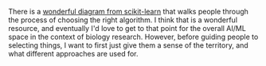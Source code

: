 There is a [wonderful diagram from scikit-learn](https://scikit-learn.org/1.3/tutorial/machine_learning_map/) that walks people through the process of choosing the right algorithm. I think that is a wonderful resource, and eventually I'd love to get to that point for the overall AI/ML space in the context of biology research. However, before guiding people to selecting things, I want to first just give them a sense of the territory, and what different approaches are used for.


